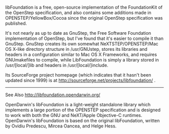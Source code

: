 libFoundation is a free, open-source implementation of the FoundationKit of the OpenStep specification, and also contains some additions made in OPENSTEP/YellowBox/Cocoa since the original OpenStep specification was published.

It's not nearly as up to date as GnuStep, the Free Software Foundation implementation of OpenStep, but I've found that it's easier to compile it than GnuStep. GnuStep creates its own somewhat NeXTSTEP/OPENSTEP/Mac OS X-like directory structure in /usr/GNUstep, stores its libraries and headers in a configuration similar to Mac OS X Frameworks, and requires GNUmakefiles to compile, while LibFoundation is simply a library stored in /usr/[local/]lib and headers in /usr/[local/]include.

Its SourceForge project homepage (which indicates that it hasn't been updated since 1999) is at http://sourceforge.net/projects/libfoundation/ .

----

See Also http://libfoundation.opendarwin.org/ 

OpenDarwin's libFoundation is a light-weight standalone library which implements a large portion of the OPENSTEP specification and is designed to work with both the GNU and NeXT/Apple Objective-C runtimes.
OpenDarwin's libFoundation is based on the original libFoundation, written by Ovidiu Predescu, Mircea Oancea, and Helge Hess.
